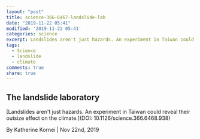 ```yaml
---
layout: "post"
title: science-366-6467-landslide-lab
date: "2019-11-22 05:41"
modified: '2019-11-22 05:41'
categories: science
excerpt: Landslides aren't just hazards. An experiment in Taiwan could reveal their outsize effect on the climate.
tags:
  - Science
  - landslide
  - climate
comments: true
share: true
---
```


## The landslide laboratory

[Landslides aren't just hazards. An experiment in Taiwan could reveal their outsize effect on the climate.](DOI: 10.1126/science.366.6468.938)

By Katherine Kornei | Nov 22nd, 2019
